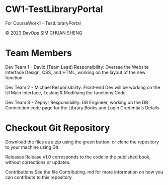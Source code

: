 # CW1-TestLibraryPortal
For CourseWork1 - TestLibraryPortal

© 2023 DevOps SIM CHUAN SHENG

# Team Members
Dev Team 1 - David (Team Lead)
Responsibility:
Oversee the Website Interface Design, CSS, and HTML, working on the layout of the new function.

Dev Team 2 - Michael
Responsibility:
Front-end Dev will be working on the UI Main Interface, Testing & Modifying the functions Code.

Dev Team 3 - Zephyr
Responsibility:
DB Engineer, working on the DB Connection code page for the Library Books and Login Credentials Details.

# Checkout Git Repository
Download the files as a zip using the green button, or clone the repository to your machine using Git.

Releases
Release v1.0 corresponds to the code in the published book, without corrections or updates.

Contributions
See the file Contributing. md for more information on how you can contribute to this repository.
